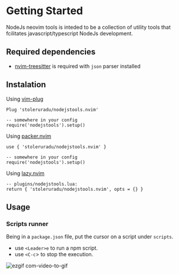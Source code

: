 # Getting Started
NodeJs neovim tools is inteded to be a collection of utility tools that fcilitates javascript/typescript NodeJs development.

## Required dependencies
- [nvim-treesitter](https://github.com/nvim-treesitter/nvim-treesitter) is required with `json` parser installed

## Instalation
Using [vim-plug](https://github.com/junegunn/vim-plug)
```
Plug 'stoleruradu/nodejstools.nvim'

-- somewhere in your config
require('nodejstools').setup()
```

Using [packer.nvim](https://github.com/wbthomason/packer.nvim)
```
use { 'stoleruradu/nodejstools.nvim' }

-- somewhere in your config
require('nodejstools').setup()
```
Using [lazy.nvim](https://github.com/folke/lazy.nvim)
```
-- plugins/nodejstools.lua:
return { 'stoleruradu/nodejstools.nvim', opts = {} }
```
## Usage

### Scripts runner

Being in a `package.json` file, put the cursor on a script under `scripts`.

- use `<Leader>e` to run a npm script.
- use `<C-c`> to stop the execution.

![ezgif com-video-to-gif](https://github.com/stoleruradu/nodejstools.nvim/assets/10254524/6cf7a375-6048-4d46-ac66-f53e5a3d64d4)

